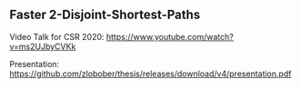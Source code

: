 ## Faster 2-Disjoint-Shortest-Paths 

Video Talk for CSR 2020: https://www.youtube.com/watch?v=ms2UJbyCVKk

Presentation: https://github.com/zlobober/thesis/releases/download/v4/presentation.pdf


